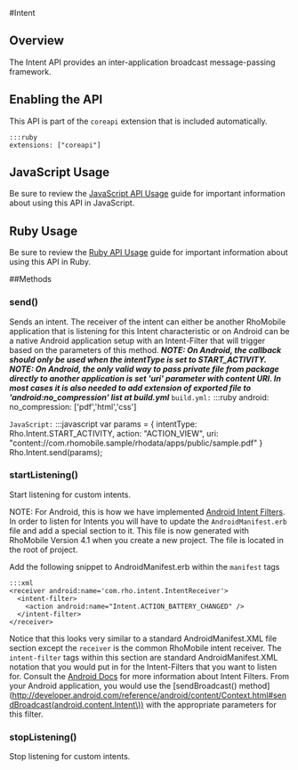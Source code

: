 #Intent


## Overview
<p>The Intent API provides an inter-application broadcast message-passing framework.</p>
<h2>Enabling the API</h2>

<p>This API is part of the <code>coreapi</code> extension that is included automatically.</p>

<pre><code>:::ruby
extensions: ["coreapi"]
</code></pre>

<h2>JavaScript Usage</h2>

<p>Be sure to review the <a href="/guide/api_js">JavaScript API Usage</a> guide for important information about using this API in JavaScript.</p>

<h2>Ruby Usage</h2>

<p>Be sure to review the <a href="/guide/api_ruby">Ruby API Usage</a> guide for important information about using this API in Ruby.</p>



##Methods



### send()
Sends an intent. The receiver of the intent can either be another RhoMobile application that is listening for this Intent characteristic or on Android can be a native Android application setup with an Intent-Filter that will trigger based on the parameters of this method. 
***NOTE: On Android, the callback should only be used when the intentType is set to START_ACTIVITY.***
***NOTE: On Android, the only valid way to pass private file from package directly to another application is set 'uri' parameter with content URI. In most cases it is also needed to add extension of exported file to 'android:no_compression' list at build.yml***
`build.yml:`
    :::ruby
    android:
      no_compression: ['pdf','html','css']

`JavaScript:`
    :::javascript
    var params = {
        intentType: Rho.Intent.START_ACTIVITY,
        action: "ACTION_VIEW",
        uri: "content://com.rhomobile.sample/rhodata/apps/public/sample.pdf"
    }
    Rho.Intent.send(params);    


### startListening()
Start listening for custom intents. 

NOTE: For Android, this is how we have implemented [Android Intent Filters](http://developer.android.com/guide/components/intents-filters.html#Receiving). In order to listen for Intents you will have to update the `AndroidManifest.erb` file and add a special section to it. This file is now generated with RhoMobile Version 4.1 when you create a new project. The file is located in the root of project.

Add the following snippet to AndroidManifest.erb within the `manifest` tags

    :::xml
    <receiver android:name='com.rho.intent.IntentReceiver'>
      <intent-filter>
        <action android:name="Intent.ACTION_BATTERY_CHANGED" />
      </intent-filter>
    </receiver> 


Notice that this looks very similar to a standard AndroidManifest.XML file section except the `receiver` is the common RhoMobile intent receiver. The `intent-filter` tags within this section are standard AndroidManifest.XML notation that you would put in for the Intent-Filters that you want to listen for. Consult the [Android Docs](http://developer.android.com/guide/components/intents-filters.html#Receiving) for more information about Intent Filters. From your Android application, you would use the [sendBroadcast() method](http://developer.android.com/reference/android/content/Context.html#sendBroadcast(android.content.Intent\)) with the appropriate parameters for this filter.


### stopListening()
Stop listening for custom intents.